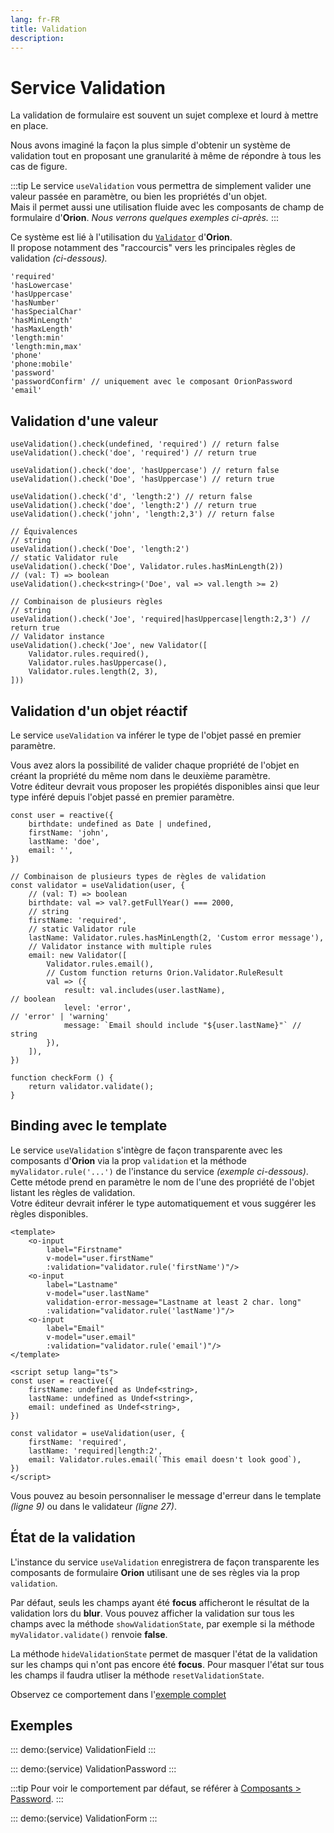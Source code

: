 ```yaml
---
lang: fr-FR
title: Validation
description:
---
```


# Service Validation

La validation de formulaire est souvent un sujet complexe et lourd à mettre en place.

Nous avons imaginé la façon la plus simple d'obtenir un système de validation tout en proposant une granularité à même de répondre à tous les cas de figure.

:::tip
Le service `useValidation` vous permettra de simplement valider une valeur passée en paramètre, ou bien les propriétés d'un objet.\
Mais il permet aussi une utilisation fluide avec les composants de champ de formulaire d'**Orion**. *Nous verrons quelques exemples ci-après.*
:::

Ce système est lié à l'utilisation du [`Validator`](../tooling/validator.md) d'**Orion**.\
Il propose notamment des "raccourcis" vers les principales règles de validation *(ci-dessous).*

```js:no-line-numbers
'required'
'hasLowercase'
'hasUppercase'
'hasNumber'
'hasSpecialChar'
'hasMinLength'
'hasMaxLength'
'length:min'
'length:min,max'
'phone'
'phone:mobile'
'password'
'passwordConfirm' // uniquement avec le composant OrionPassword
'email'
```

## Validation d'une valeur

```js:no-line-numbers
useValidation().check(undefined, 'required') // return false
useValidation().check('doe', 'required') // return true

useValidation().check('doe', 'hasUppercase') // return false
useValidation().check('Doe', 'hasUppercase') // return true

useValidation().check('d', 'length:2') // return false
useValidation().check('doe', 'length:2') // return true
useValidation().check('john', 'length:2,3') // return false

// Équivalences
// string
useValidation().check('Doe', 'length:2')
// static Validator rule
useValidation().check('Doe', Validator.rules.hasMinLength(2))
// (val: T) => boolean
useValidation().check<string>('Doe', val => val.length >= 2)

// Combinaison de plusieurs règles
// string
useValidation().check('Joe', 'required|hasUppercase|length:2,3') // return true
// Validator instance
useValidation().check('Joe', new Validator([
	Validator.rules.required(),
	Validator.rules.hasUppercase(),
	Validator.rules.length(2, 3),
]))
```

## Validation d'un objet réactif

Le service `useValidation` va inférer le type de l'objet passé en premier paramètre.

Vous avez alors la possibilité de valider chaque propriété de l'objet en créant la propriété du même nom dans le deuxième paramètre.\
Votre éditeur devrait vous proposer les propiétés disponibles ainsi que leur type inféré depuis l'objet passé en premier paramètre.

```js:no-line-numbers
const user = reactive({
	birthdate: undefined as Date | undefined,
	firstName: 'john',
	lastName: 'doe',
	email: '',
})

// Combinaison de plusieurs types de règles de validation
const validator = useValidation(user, {
	// (val: T) => boolean
	birthdate: val => val?.getFullYear() === 2000,
	// string
	firstName: 'required',
	// static Validator rule
	lastName: Validator.rules.hasMinLength(2, 'Custom error message'),
	// Validator instance with multiple rules
	email: new Validator([
		Validator.rules.email(),
		// Custom function returns Orion.Validator.RuleResult
		val => ({
			result: val.includes(user.lastName), 							 // boolean
			level: 'error', 																	 // 'error' | 'warning'
			message: `Email should include "${user.lastName}"` // string
		}),
	]),
})

function checkForm () {
	return validator.validate();
}
```

## Binding avec le template

Le service `useValidation` s'intègre de façon transparente avec les composants d'**Orion** via la prop `validation` et la méthode `myValidator.rule('...')` de l'instance du service *(exemple ci-dessous)*.\
Cette métode prend en paramètre le nom de l'une des propriété de l'objet listant les règles de validation.\
Votre éditeur devrait inférer le type automatiquement et vous suggérer les règles disponibles.

```vue{5,10,14,9,27}
<template>
	<o-input
		label="Firstname"
		v-model="user.firstName"
		:validation="validator.rule('firstName')"/>
	<o-input
		label="Lastname"
		v-model="user.lastName"
		validation-error-message="Lastname at least 2 char. long"
		:validation="validator.rule('lastName')"/>
	<o-input
		label="Email"
		v-model="user.email"
		:validation="validator.rule('email')"/>
</template>

<script setup lang="ts">
const user = reactive({
	firstName: undefined as Undef<string>,
	lastName: undefined as Undef<string>,
	email: undefined as Undef<string>,
})

const validator = useValidation(user, {
	firstName: 'required',
	lastName: 'required|length:2',
	email: Validator.rules.email(`This email doesn't look good`),
})
</script>
```

Vous pouvez au besoin personnaliser le message d'erreur dans le template *(ligne 9)* ou dans le validateur *(ligne 27)*.

## État de la validation

L'instance du service `useValidation` enregistrera de façon transparente les composants de formulaire **Orion** utilisant une de ses règles via la prop `validation`.

Par défaut, seuls les champs ayant été **focus** afficheront le résultat de la validation lors du **blur**.
Vous pouvez afficher la validation sur tous les champs avec la méthode `showValidationState`, par exemple si la méthode `myValidator.validate()` renvoie **false**.

La méthode `hideValidationState` permet de masquer l'état de la validation sur les champs qui n'ont pas encore été **focus**.
Pour masquer l'état sur tous les champs il faudra utliser la méthode `resetValidationState`.

Observez ce comportement dans l'[exemple complet](#exemple-complet)

## Exemples

::: demo:(service)
ValidationField
:::

::: demo:(service)
ValidationPassword
:::

:::tip
Pour voir le comportement par défaut, se référer à [Composants > Password](../../fr/components/OrionPassword.md).
:::

::: demo:(service)
ValidationForm
:::

<service-preview/>
